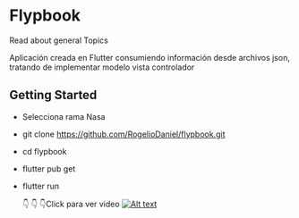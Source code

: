 # Flypbook

Read about general Topics

Aplicación creada en Flutter consumiendo información desde archivos json, tratando de implementar modelo vista controlador
## Getting Started
- Selecciona rama Nasa
- git clone https://github.com/RogelioDaniel/flypbook.git
- cd flypbook
- flutter pub get
- flutter run
  
  👇 👇 👇Click para ver video
[![Alt text](https://img.youtube.com/vi/TfzRqjLlNOY/0.jpg)](https://youtube.com/shorts/TfzRqjLlNOY?feature=share)





